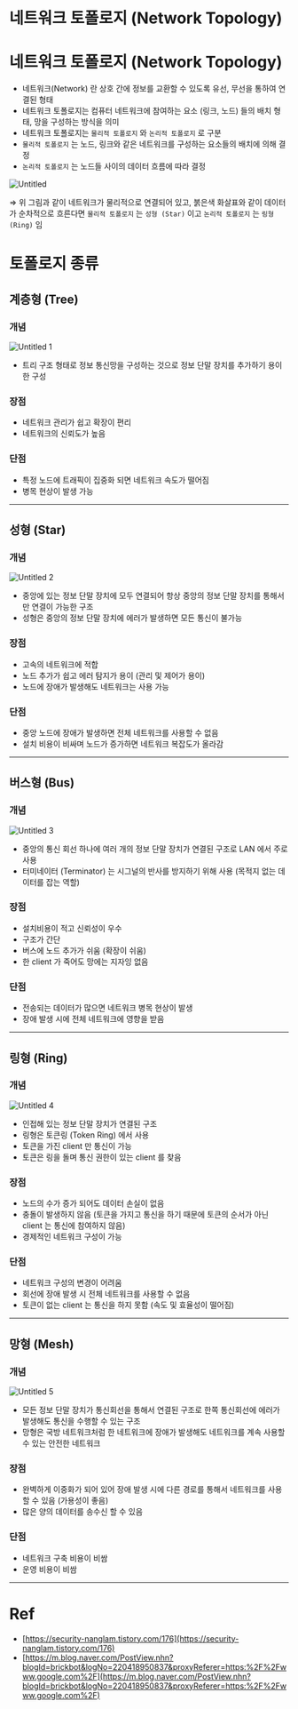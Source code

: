 # 네트워크 토폴로지 (Network Topology)

# 네트워크 토폴로지 (Network Topology)

- 네트워크(Network) 란 상호 간에 정보를 교환할 수 있도록 유선, 무선을 통하여 연결된 형태
- 네트워크 토폴로지는 컴퓨터 네트워크에 참여하는 요소 (링크, 노드) 들의 배치 형태, 망을 구성하는 방식을 의미
- 네트워크 토폴로지는 `물리적 토폴로지` 와 `논리적 토폴로지` 로 구분
- `물리적 토폴로지` 는 노드, 링크와 같은 네트워크를 구성하는 요소들의 배치에 의해 결정
- `논리적 토폴로지` 는 노드들 사이의 데이터 흐름에 따라 결정

![Untitled](https://user-images.githubusercontent.com/48611456/100953665-60a7c780-3556-11eb-90fd-a2c5a3284740.png)

⇒ 위 그림과 같이 네트워크가 물리적으로 연결되어 있고, 붉은색 화살표와 같이 데이터가 순차적으로 흐른다면 `물리적 토폴로지` 는 `성형 (Star)` 이고 `논리적 토폴로지` 는 `링형 (Ring)` 임

# 토폴로지 종류

## 계층형 (Tree)

### 개념

![Untitled 1](https://user-images.githubusercontent.com/48611456/100953550-250cfd80-3556-11eb-93d7-6c5bfe3f938c.png)

- 트리 구조 형태로 정보 통신망을 구성하는 것으로 정보 단말 장치를 추가하기 용이한 구성

### 장점

- 네트워크 관리가 쉽고 확장이 편리
- 네트워크의 신뢰도가 높음

### 단점

- 특정 노드에 트래픽이 집중화 되면 네트워크 속도가 떨어짐
- 병목 현상이 발생 가능

---

## 성형 (Star)

### 개념

![Untitled 2](https://user-images.githubusercontent.com/48611456/100953590-39e99100-3556-11eb-9ca6-e452e701cd0e.png)

- 중앙에 있는 정보 단말 장치에 모두 연결되어 항상 중앙의 정보 단말 장치를 통해서만 연결이 가능한 구조
- 성형은 중앙의 정보 단말 장치에 에러가 발생하면 모든 통신이 불가능

### 장점

- 고속의 네트워크에 적합
- 노드 추가가 쉽고 에러 탐지가 용이 (관리 및 제어가 용이)
- 노드에 장애가 발생해도 네트워크는 사용 가능

### 단점

- 중앙 노드에 장애가 발생하면 전체 네트워크를 사용할 수 없음
- 설치 비용이 비싸며 노드가 증가하면 네트워크 복잡도가 올라감

---

## 버스형 (Bus)

### 개념

![Untitled 3](https://user-images.githubusercontent.com/48611456/100953599-3c4beb00-3556-11eb-8998-90c472eff874.png)

- 중앙의 통신 회선 하나에 여러 개의 정보 단말 장치가 연결된 구조로 LAN 에서 주로 사용
- 터미네이터 (Terminator) 는 시그널의 반사를 방지하기 위해 사용 (목적지 없는 데이터를 잡는 역할)

### 장점

- 설치비용이 적고 신뢰성이 우수
- 구조가 간단
- 버스에 노드 추가가 쉬움 (확장이 쉬움)
- 한 client 가 죽어도 망에는 지자잉 없음

### 단점

- 전송되는 데이터가 많으면 네트워크 병목 현상이 발생
- 장애 발생 시에 전체 네트워크에 영향을 받음

---

## 링형 (Ring)

### 개념

![Untitled 4](https://user-images.githubusercontent.com/48611456/100953604-3e15ae80-3556-11eb-9338-1583bc00f0bd.png)

- 인접해 있는 정보 단말 장치가 연결된 구조
- 링형은 토큰링 (Token Ring) 에서 사용
- 토큰을 가진 client 만 통신이 가능
- 토큰은 링을 돌며 통신 권한이 있는 client 를 찾음

### 장점

- 노드의 수가 증가 되어도 데이터 손실이 없음
- 충돌이 발생하지 않음 (토큰을 가지고 통신을 하기 때문에 토큰의 순서가 아닌 client 는 통신에 참여하지 않음)
- 경제적인 네트워크 구성이 가능

### 단점

- 네트워크 구성의 변경이 어려움
- 회선에 장애 발생 시 전체 네트워크를 사용할 수 없음
- 토큰이 없는 client 는 통신을 하지 못함 (속도 및 효율성이 떨어짐)

---

## 망형 (Mesh)

### 개념

![Untitled 5](https://user-images.githubusercontent.com/48611456/100953608-3fdf7200-3556-11eb-8553-cf35bd8c64e3.png)

- 모든 정보 단말 장치가 통신회선을 통해서 연결된 구조로 한쪽 통신회선에 에러가 발생해도 통신을 수행할 수 있는 구조
- 망형은 국방 네트워크처럼 한 네트워크에 장애가 발생해도 네트워크를 계속 사용할 수 있는 안전한 네트워크

### 장점

- 완벽하게 이중화가 되어 있어 장애 발생 시에 다른 경로를 통해서 네트워크를 사용할 수 있음 (가용성이 좋음)
- 많은 양의 데이터를 송수신 할 수 있음

### 단점

- 네트워크 구축 비용이 비쌈
- 운영 비용이 비쌈

---

# Ref

- [https://security-nanglam.tistory.com/176](https://security-nanglam.tistory.com/176)
- [https://m.blog.naver.com/PostView.nhn?blogId=brickbot&logNo=220418950837&proxyReferer=https:%2F%2Fwww.google.com%2F](https://m.blog.naver.com/PostView.nhn?blogId=brickbot&logNo=220418950837&proxyReferer=https:%2F%2Fwww.google.com%2F)